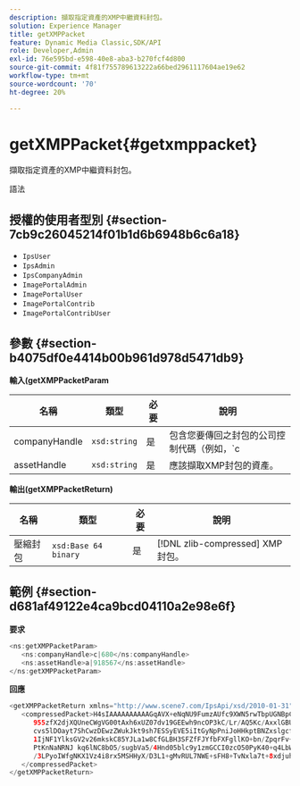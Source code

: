 ```yaml
---
description: 擷取指定資產的XMP中繼資料封包。
solution: Experience Manager
title: getXMPPacket
feature: Dynamic Media Classic,SDK/API
role: Developer,Admin
exl-id: 76e595bd-e598-40e8-aba3-b270fcf4d800
source-git-commit: 4f81f755789613222a66bed2961117604ae19e62
workflow-type: tm+mt
source-wordcount: '70'
ht-degree: 20%

---
```


# getXMPPacket{#getxmppacket}

擷取指定資產的XMP中繼資料封包。

語法

## 授權的使用者型別 {#section-7cb9c26045214f01b1d6b6948b6c6a18}

* `IpsUser`
* `IpsAdmin`
* `IpsCompanyAdmin`
* `ImagePortalAdmin`
* `ImagePortalUser`
* `ImagePortalContrib`
* `ImagePortalContribUser`

## 參數 {#section-b4075df0e4414b00b961d978d5471db9}

**輸入(getXMPPacketParam**

| 名稱 | 類型 | 必要 | 說明 |
|---|---|---|---|
| companyHandle | `xsd:string` | 是 | 包含您要傳回之封包的公司控制代碼（例如，`c|656`）。 |
| assetHandle | `xsd:string` | 是 | 應該擷取XMP封包的資產。 |

**輸出(getXMPPacketReturn)**

| 名稱 | 類型 | 必要 | 說明 |
|---|---|---|---|
| 壓縮封包 | `xsd:Base 64 binary` | 是 | [!DNL zlib-compressed] XMP封包。 |

## 範例 {#section-d681af49122e4ca9bcd04110a2e98e6f}

**要求**

```java
<ns:getXMPPacketParam>
   <ns:companyHandle>c|680</ns:companyHandle>
   <ns:assetHandle>a|918567</ns:assetHandle>
</ns:getXMPPacketParam>
```

**回應**

```java
<getXMPPacketReturn xmlns="http://www.scene7.com/IpsApi/xsd/2010-01-31">
   <compressedPacket>H4sIAAAAAAAAAAGqAVX+eNqNU9FumzAUfc9XWN5rwTbpUGNBpC3RtpdqU9NOe3XABTRsU9sM8vezMUUp6qQhhDg+
      955zfX2djXQUneCWgVG00tAxh6xUZ07dv19GEEwh9ncOP3kC/Lr/AQ5Kc/AxxlGBUwxSEpPtLUm3NyDBeIdIghISkTuKU3qLwfzA/QZkunymD8
      cvs5lDOayt7ShCwzDEwzZWukJkt9sh7ESSyEVE5iItGyNpPniJoHHkptBNZxslgcfsrHqbQ7jxTkG8q5VVplbdYiFNPO0tLpRAC4
      1IjNF1YlksGV2v26mkskC85YJLa1w8CfGLBH3SFZfFJYfbFXFgllKO+bn/ZpqrFv+xsS519WKO1mX9y/yoHppveRXrgWTlxX9qJk0ojHG9eaBP3
      PtKnNaNRNJ kq6lNC8bO5/sugbVa5/4Hnd05blc9y1zmGCCI0zcO50PyK40+q4LbWPt3IqGmykqnONnVgUUYNvsdfOH6wzN6C03OMd6zQb0KpSh
      /3LPyoIWfgNKX1Vz4i8rx5MSHHyX/D3L1+gMvRUL7NWE+sFH8+TvNxla7t+8xdjuhqNPERMBaoBAAA=
   </compressedPacket>
</getXMPPacketReturn>
```
